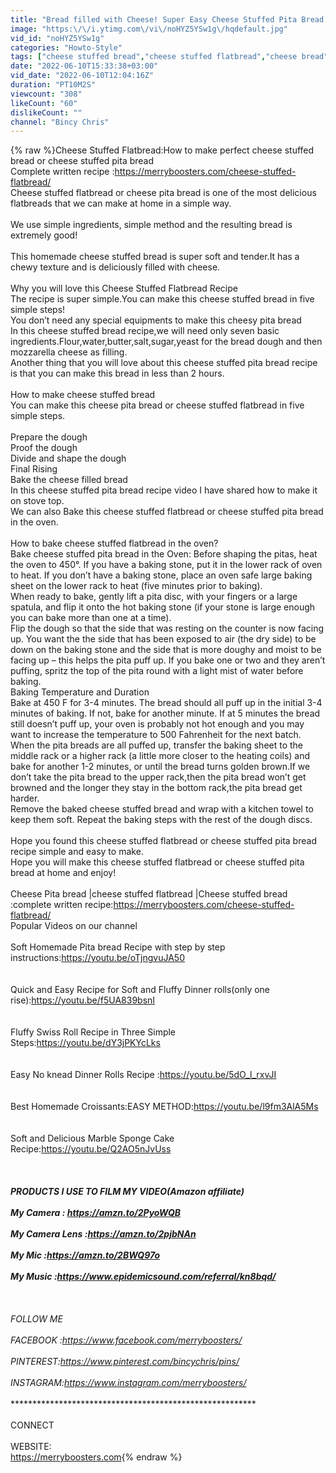 ```yaml
---
title: "Bread filled with Cheese! Super Easy Cheese Stuffed Pita Bread | Cheese Stuffed Flatbread"
image: "https:\/\/i.ytimg.com\/vi\/noHYZ5YSw1g\/hqdefault.jpg"
vid_id: "noHYZ5YSw1g"
categories: "Howto-Style"
tags: ["cheese stuffed bread","cheese stuffed flatbread","cheese bread"]
date: "2022-06-10T15:33:38+03:00"
vid_date: "2022-06-10T12:04:16Z"
duration: "PT10M2S"
viewcount: "308"
likeCount: "60"
dislikeCount: ""
channel: "Bincy Chris"
---
```

{% raw %}Cheese Stuffed Flatbread:How to make perfect cheese stuffed bread or cheese stuffed pita bread<br />Complete written recipe :<a rel="nofollow" target="blank" href="https://merryboosters.com/cheese-stuffed-flatbread/">https://merryboosters.com/cheese-stuffed-flatbread/</a><br />Cheese stuffed flatbread or cheese pita bread is one of the most delicious flatbreads that we can make at home in a simple way.<br /><br />We use simple ingredients, simple method and the resulting bread is extremely good!<br /><br />This homemade cheese stuffed bread is super soft and tender.It has a chewy texture and is deliciously filled with cheese.<br /><br />Why you will love this Cheese Stuffed Flatbread Recipe<br />The recipe is super simple.You can make this cheese stuffed bread in five simple steps!<br />You don’t need any special equipments to make this cheesy pita bread<br />In this cheese stuffed bread recipe,we will need only seven basic ingredients.Flour,water,butter,salt,sugar,yeast for the bread dough and then mozzarella cheese as filling.<br />Another thing that you will love about this cheese stuffed pita bread recipe is that you can make this bread in less than 2 hours.<br /><br />How to make cheese stuffed bread<br />You can make this cheese pita bread or cheese stuffed flatbread in five simple steps.<br /><br />Prepare the dough<br />Proof the dough<br />Divide and shape the dough<br />Final Rising<br />Bake the cheese filled bread<br />In this cheese stuffed pita bread recipe video I have shared how to make it on stove top.<br />We can also Bake this cheese stuffed flatbread or cheese stuffed pita bread in the oven.<br /><br />How to bake cheese stuffed flatbread in the oven?<br />Bake cheese stuffed pita bread in the Oven: Before shaping the pitas, heat the oven to 450°. If you have a baking stone, put it in the lower rack of oven to heat. If you don’t have a baking stone, place an oven safe large baking sheet on the lower rack to heat (five minutes prior to baking).<br />When ready to bake, gently lift a pita disc, with your fingers or a large spatula, and flip it onto the hot baking stone (if your stone is large enough you can bake more than one at a time). <br />Flip the dough so that the side that was resting on the counter is now facing up. You want the the side that has been exposed to air (the dry side) to be down on the baking stone and the side that is more doughy and moist to be facing up – this helps the pita puff up. If you bake one or two and they aren’t puffing, spritz the top of the pita round with a light mist of water before baking. <br />Baking Temperature and Duration<br />Bake at 450 F for 3-4 minutes. The bread should all puff up in the initial 3-4 minutes of baking. If not, bake for another minute. If at 5 minutes the bread still doesn’t puff up, your oven is probably not hot enough and you may want to increase the temperature to 500 Fahrenheit for the next batch.<br />When the pita breads are all puffed up, transfer the baking sheet to the middle rack or a higher rack (a little more closer to the heating coils) and bake for another 1-2 minutes, or until the bread turns golden brown.If we don’t take the pita bread to the upper rack,then the pita bread  won’t get browned and the longer they stay in the bottom rack,the pita bread get harder.<br />Remove the baked cheese stuffed bread and wrap with a kitchen towel to keep them soft. Repeat the baking steps with the rest of the dough discs.<br /><br />Hope you found this cheese stuffed flatbread or cheese stuffed pita bread recipe simple and easy to make.<br />Hope you will make this cheese stuffed flatbread or cheese stuffed pita bread at home and enjoy!<br /><br />Cheese Pita bread |cheese stuffed flatbread |Cheese stuffed bread :complete written recipe:<a rel="nofollow" target="blank" href="https://merryboosters.com/cheese-stuffed-flatbread/">https://merryboosters.com/cheese-stuffed-flatbread/</a><br />Popular Videos on our channel<br /><br />Soft Homemade Pita bread Recipe with step by step instructions:<a rel="nofollow" target="blank" href="https://youtu.be/oTjngvuJA50">https://youtu.be/oTjngvuJA50</a><br /><br /><br />Quick and Easy Recipe for Soft and Fluffy Dinner rolls(only one rise):<a rel="nofollow" target="blank" href="https://youtu.be/f5UA839bsnI">https://youtu.be/f5UA839bsnI</a><br /><br /><br />Fluffy Swiss Roll Recipe in Three Simple Steps:<a rel="nofollow" target="blank" href="https://youtu.be/dY3jPKYcLks">https://youtu.be/dY3jPKYcLks</a><br /><br /><br />Easy No knead Dinner Rolls Recipe :<a rel="nofollow" target="blank" href="https://youtu.be/5dO_l_rxvJI">https://youtu.be/5dO_l_rxvJI</a><br /><br /><br />Best Homemade Croissants:EASY METHOD:<a rel="nofollow" target="blank" href="https://youtu.be/l9fm3AlA5Ms">https://youtu.be/l9fm3AlA5Ms</a><br /><br /><br />Soft and Delicious Marble Sponge Cake Recipe:<a rel="nofollow" target="blank" href="https://youtu.be/Q2AO5nJvUss">https://youtu.be/Q2AO5nJvUss</a><br /><br />***************************************<br /><br />PRODUCTS I USE TO FILM MY VIDEO(Amazon affiliate)<br /><br />My Camera : <a rel="nofollow" target="blank" href="https://amzn.to/2PyoWQB">https://amzn.to/2PyoWQB</a><br /><br />My Camera Lens :<a rel="nofollow" target="blank" href="https://amzn.to/2pjbNAn">https://amzn.to/2pjbNAn</a><br /><br />My Mic :<a rel="nofollow" target="blank" href="https://amzn.to/2BWQ97o">https://amzn.to/2BWQ97o</a><br /><br />My Music :<a rel="nofollow" target="blank" href="https://www.epidemicsound.com/referral/kn8bqd/">https://www.epidemicsound.com/referral/kn8bqd/</a><br /><br />****************************************<br /><br />FOLLOW ME<br /><br />FACEBOOK :<a rel="nofollow" target="blank" href="https://www.facebook.com/merryboosters/">https://www.facebook.com/merryboosters/</a><br /><br />PINTEREST:<a rel="nofollow" target="blank" href="https://www.pinterest.com/bincychris/pins/">https://www.pinterest.com/bincychris/pins/</a><br /><br />INSTAGRAM:<a rel="nofollow" target="blank" href="https://www.instagram.com/merryboosters/">https://www.instagram.com/merryboosters/</a><br /><br />*********************************************************<br /><br />CONNECT<br /><br />WEBSITE: <br /><a rel="nofollow" target="blank" href="https://merryboosters.com">https://merryboosters.com</a>{% endraw %}
